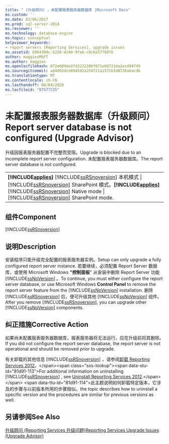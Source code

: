 ```yaml
---
title: " (升级顾问) ，未配置报表服务器数据库 |Microsoft Docs"
ms.custom: ''
ms.date: 03/06/2017
ms.prod: sql-server-2014
ms.reviewer: ''
ms.technology: database-engine
ms.topic: conceptual
helpviewer_keywords:
- report servers [Reporting Services], upgrade issues
ms.assetid: b964300c-b220-4244-9fa6-c0c6a57760f6
author: maggiesMSFT
ms.author: maggies
ms.openlocfilehash: 072e689da3f43222396f071e607214a2ec494749
ms.sourcegitcommit: ad4d92dce894592a259721a1571b1d8736abacdb
ms.translationtype: MT
ms.contentlocale: zh-CN
ms.lasthandoff: 08/04/2020
ms.locfileid: "87577235"
---
```

# <a name="report-server-database-is-not-configured-upgrade-advisor"></a><span data-ttu-id="81d91-102">未配置报表服务器数据库（升级顾问）</span><span class="sxs-lookup"><span data-stu-id="81d91-102">Report server database is not configured (Upgrade Advisor)</span></span>
  <span data-ttu-id="81d91-103">升级因报表服务器配置不完整而受阻。</span><span class="sxs-lookup"><span data-stu-id="81d91-103">Upgrade is blocked due to an incomplete report server configuration.</span></span> <span data-ttu-id="81d91-104">未配置报表服务器数据库。</span><span class="sxs-lookup"><span data-stu-id="81d91-104">The report server database is not configured.</span></span>  
  
||  
|-|  
|<span data-ttu-id="81d91-105">**[!INCLUDE[applies](../../includes/applies-md.md)]** [!INCLUDE[ssRSnoversion](../../includes/ssrsnoversion-md.md)] 本机模式 &#124; [!INCLUDE[ssRSnoversion](../../includes/ssrsnoversion-md.md)] SharePoint 模式。</span><span class="sxs-lookup"><span data-stu-id="81d91-105">**[!INCLUDE[applies](../../includes/applies-md.md)]**  [!INCLUDE[ssRSnoversion](../../includes/ssrsnoversion-md.md)] Native mode &#124; [!INCLUDE[ssRSnoversion](../../includes/ssrsnoversion-md.md)] SharePoint mode.</span></span>|  
  
## <a name="component"></a><span data-ttu-id="81d91-106">组件</span><span class="sxs-lookup"><span data-stu-id="81d91-106">Component</span></span>  
 [!INCLUDE[ssRSnoversion](../../includes/ssrsnoversion-md.md)]  
  
## <a name="description"></a><span data-ttu-id="81d91-107">说明</span><span class="sxs-lookup"><span data-stu-id="81d91-107">Description</span></span>  
 <span data-ttu-id="81d91-108">安装程序只能升级完全配置的报表服务器实例。</span><span class="sxs-lookup"><span data-stu-id="81d91-108">Setup can only upgrade a fully configured report server instance.</span></span> <span data-ttu-id="81d91-109">若要继续，必须配置 Report Server 数据库，或使用 Microsoft Windows **"控制面板**" 从安装中删除 Report Server 功能 [!INCLUDE[ssNoVersion](../../includes/ssnoversion-md.md)] 。</span><span class="sxs-lookup"><span data-stu-id="81d91-109">To continue, you must either configure the report server database, or use Microsoft Windows **Control Panel** to remove the report server feature from the [!INCLUDE[ssNoVersion](../../includes/ssnoversion-md.md)] installation.</span></span> <span data-ttu-id="81d91-110">删除 [!INCLUDE[ssRSnoversion](../../includes/ssrsnoversion-md.md)] 后，便可升级其他 [!INCLUDE[ssNoVersion](../../includes/ssnoversion-md.md)] 组件。</span><span class="sxs-lookup"><span data-stu-id="81d91-110">After you remove [!INCLUDE[ssRSnoversion](../../includes/ssrsnoversion-md.md)], you can upgrade other [!INCLUDE[ssNoVersion](../../includes/ssnoversion-md.md)] components.</span></span>  
  
## <a name="corrective-action"></a><span data-ttu-id="81d91-111">纠正措施</span><span class="sxs-lookup"><span data-stu-id="81d91-111">Corrective Action</span></span>  
 <span data-ttu-id="81d91-112">如果尚未配置报表服务器数据库，报表服务器将无法运行，应在升级前将其删除。</span><span class="sxs-lookup"><span data-stu-id="81d91-112">If you did not configure the report server database, the report server is not operational and should be removed prior to upgrade.</span></span>  
  
 <span data-ttu-id="81d91-113">有关卸载的其他信息 [!INCLUDE[ssRSnoversion](../../includes/ssrsnoversion-md.md)] ，请参阅[卸载 Reporting Services 2012](https://technet.microsoft.com/library/hh479745.aspx\(v=sql.11\))。</span><span class="sxs-lookup"><span data-stu-id="81d91-113">For additional information on uninstalling [!INCLUDE[ssRSnoversion](../../includes/ssrsnoversion-md.md)] , see [Uninstall Reporting Services 2012](https://technet.microsoft.com/library/hh479745.aspx\(v=sql.11\)).</span></span> <span data-ttu-id="81d91-114">此主题说明如何卸载特定版本，它涉及的步骤与以前版本所用的步骤相似。</span><span class="sxs-lookup"><span data-stu-id="81d91-114">the topic describes how to uninstall a specific version and the procedures are similar for previous versions as well.</span></span>  
  
## <a name="see-also"></a><span data-ttu-id="81d91-115">另请参阅</span><span class="sxs-lookup"><span data-stu-id="81d91-115">See Also</span></span>  
 [<span data-ttu-id="81d91-116">升级顾问 &#40;Reporting Services 升级问题&#41;</span><span class="sxs-lookup"><span data-stu-id="81d91-116">Reporting Services Upgrade Issues &#40;Upgrade Advisor&#41;</span></span>](../../../2014/sql-server/install/reporting-services-upgrade-issues-upgrade-advisor.md)  
  
  
